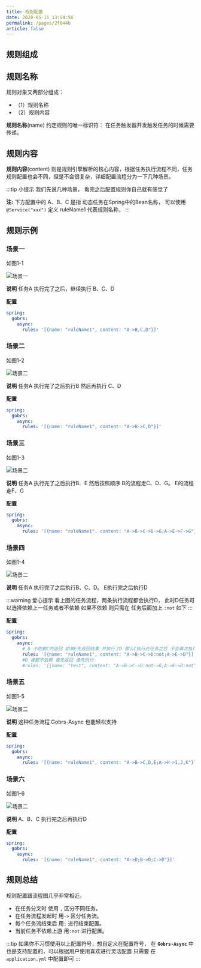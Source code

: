 ```yaml
---
title: 规则配置
date: 2020-05-11 13:54:56
permalink: /pages/2f844b
article: false
---
```


## 规则组成


## 规则名称

规则对象又两部分组成： 
* （1）规则名称
* （2）规则内容

**规则名称**(name) 约定规则的唯一标识符： 在任务触发器开发触发任务的时候需要传递。

## 规则内容

**规则内容**(content) 则是规则引擎解析的核心内容，根据任务执行流程不同，任务规则配置也会不同，但是不会很复杂，详细配置流程分为一下几种场景。


:::tip 小提示
我们先说几种场景， 看完之后配置规则你自己就有感觉了

**注:** 下方配置中的 A、B、C 是指 动态任务在Spring中的Bean名称， 可以使用 <code>@Service("xxx")</code> 定义
ruleName1 代表规则名称，
:::


## 规则示例

### 场景一

如图1-1

![场景一](https://kevin-cloud-dubbo.oss-cn-beijing.aliyuncs.com/gobrs-async/type1.png)

**说明** 
任务A 执行完了之后，继续执行 B、C、D

**配置**
```yaml
spring:
  gobrs:
    async:
      rules: '[{name: "ruleName1", content: "A->B,C,D"}]'

```


### 场景二

如图1-2

![场景二](https://kevin-cloud-dubbo.oss-cn-beijing.aliyuncs.com/gobrs-async/type2.png)

**说明**
任务A 执行完了之后执行B 然后再执行 C、D

**配置**
```yaml
spring:
  gobrs:
    async:
      rules: '[{name: "ruleName1", content: "A->B->C,D"}]'

```


### 场景三

如图1-3

![场景二](https://kevin-cloud-dubbo.oss-cn-beijing.aliyuncs.com/gobrs-async/type3.png)

**说明**
任务A 执行完了之后执行B、E 然后按照顺序 B的流程走C、D、G。 E的流程走F、G

**配置**
```yaml
spring:
  gobrs:
    async:
      rules: '[{name: "ruleName1", content: "A->B->C->D->G;A->E->F->G"}]'

```


### 场景四

如图1-4

![场景二](https://kevin-cloud-dubbo.oss-cn-beijing.aliyuncs.com/gobrs-async/type4.png)

**说明**
任务A 执行完了之后执行B、C、D。 E执行完之后执行D

:::warning 爱心提示
看上图的任务流程，两条执行流程都会执行D， 此时D任务可以选择依赖上一任务或者不依赖
如果不依赖 则只需在 任务后面加上 <code>:not</code>
如下
:::



**配置**
```yaml
spring:
  gobrs:
    async:
      # D 不依赖C的返回 如果E先返回结果 并执行了D 那么C执行完任务之后 不会再次执行D
      rules: '[{name: "ruleName1", content: "A->B->C->D:not;A->E->D"}]'
      #D 谁都不依赖 谁先返回 谁先执行 
      #rules: '[{name: "test", content: "A->B->C->D:not->G;A->E->D:not"}]'
```




### 场景五

如图1-5

![场景二](https://kevin-cloud-dubbo.oss-cn-beijing.aliyuncs.com/gobrs-async/type5.png)

**说明**
这种任务流程 Gobrs-Async 也能轻松支持

**配置**
```yaml
spring:
  gobrs:
    async:
      rules: '[{name: "ruleName1", content: "A->B->C,D,E;A->H->I,J,K"}]'

```

### 场景六

如图1-6

![场景二](https://kevin-cloud-dubbo.oss-cn-beijing.aliyuncs.com/gobrs-async/type6.png)

**说明**
A、B、C 执行完之后再执行D

**配置**
```yaml
spring:
  gobrs:
    async:
      rules: '[{name: "ruleName1", content: "A->D;B->D;C->D"}]'

```

## 规则总结

规则配置跟流程图几乎非常相近。
* 在任务分叉时 使用 <code>,</code> 区分不同任务。
* 在任务流程发起时 用<code>-></code> 区分任务流。
* 每个任务流结束后 用<code>;</code> 进行结束配置。
* 当前任务不依赖上游 用<code>:not</code> 进行配置。

:::tip
如果你不习惯使用以上配置符号，想自定义在配置符号， 在 <code>**Gobrs-Async**</code> 中也是支持配置的，可以根据用户使用喜欢进行灵活配置
只需要 在<code>application.yml</code> 中配置即可
:::





























